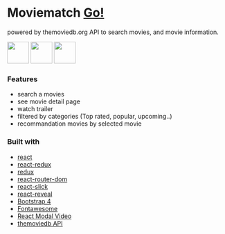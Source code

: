 # Moviematch [Go!](https://movie-match.netlify.com)
powered by themoviedb.org API to search movies, and movie information.
<p>
  <img src="https://res.cloudinary.com/yeondam88/image/upload/v1537633710/react-original.svg" width="50" />
  <img src="https://res.cloudinary.com/yeondam88/image/upload/v1537633860/css3-original.svg" width="50"/>
  <img src="https://res.cloudinary.com/yeondam88/image/upload/v1537633872/bootstrap-plain.svg" width="50" />
</p>

### Features 
* search a movies
* see movie detail page
* watch trailer
* filtered by categories (Top rated, popular, upcoming..)
* recommandation movies by selected movie

### Built with
* [react](https://github.com/facebook/react)
* [react-redux](https://github.com/reduxjs/react-redux)
* [redux](https://github.com/reduxjs/redux)
* [react-router-dom](https://github.com/ReactTraining/react-router/tree/master/packages/react-router-dom)
* [react-slick](https://github.com/akiran/react-slick)
* [react-reveal](https://github.com/rnosov/react-reveal)
* [Bootstrap 4](https://github.com/twbs/bootstrap)
* [Fontawesome](https://github.com/FortAwesome/Font-Awesome)
* [React Modal Video](https://github.com/appleple/react-modal-video)
* [themoviedb API](https://developers.themoviedb.org/3)
